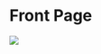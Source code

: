 # Front Page
![](https://user-images.githubusercontent.com/33044507/34294496-c9732868-e743-11e7-84d2-f40da952bc71.png)
